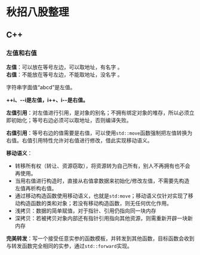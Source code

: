 # 秋招八股整理

## C++
### 左值和右值
**左值**：可以放在等号左边，可以取地址，有名字 。  
**右值**：不能放在等号左边，不能取地址，没名字 。

字符串字面值“abcd”是左值。

**++i、--i是左值，i++、i--是右值。**

**左值引用**：对左值进行引用，是对象的别名；不拥有绑定对象的堆存，所以必须立即初始化；等号右边必须可以取地址，否则编译失败。

**右值引用**：等号右边的值需要是右值，可以使用`std::move`函数强制把左值转换为右值。右值引用特性允许对右值进行修改，借此实现移动语义。

**移动语义**：
+ 转移所有权（转让、资源窃取），将资源转为自己所有，别人不再拥有也不会再使用。
+ 当用右值进行构造时，直接从右值拿数据来初始化/修改左值，不需要先构造左值再析构右值。
+ 通过移动构造函数使用移动语义，也就是`std:move`；移动语义仅针对实现了移动构造函数的类和对象；若没有移动构造函数，则无任何优化作用。
+ 浅拷贝：数据的简单赋值，对于指针、引用仍指向同一块内存
+ 深拷贝：若被拷贝对象内部还有指针引用指向其他资源，则需重新开辟一块新内存

**完美转发**：写一个接受任意实参的函数模板，并转发到其他函数，目标函数会收到与转发函数完全相同的实参，通过`std::forward`实现。

